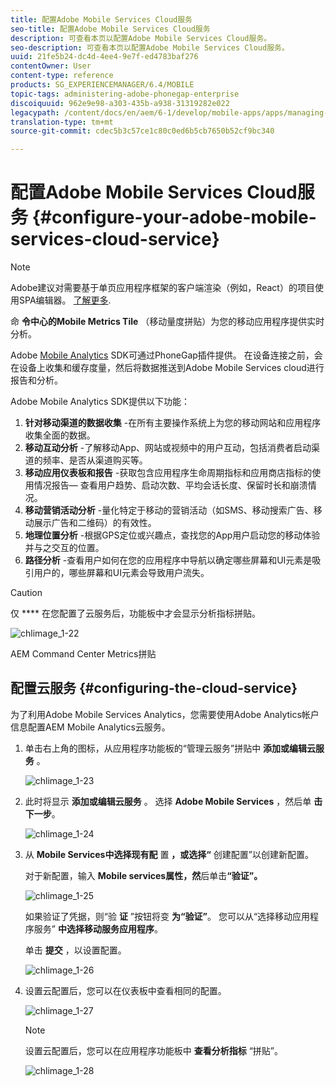```yaml
---
title: 配置Adobe Mobile Services Cloud服务
seo-title: 配置Adobe Mobile Services Cloud服务
description: 可查看本页以配置Adobe Mobile Services Cloud服务。
seo-description: 可查看本页以配置Adobe Mobile Services Cloud服务。
uuid: 21fe5b24-dc4d-4ee4-9e7f-ed4783baf276
contentOwner: User
content-type: reference
products: SG_EXPERIENCEMANAGER/6.4/MOBILE
topic-tags: administering-adobe-phonegap-enterprise
discoiquuid: 962e9e98-a303-435b-a938-31319282e022
legacypath: /content/docs/en/aem/6-1/develop/mobile-apps/apps/managing-aem-mobile-apps/configure-your-adobe-phonegap-build-cloud-service1
translation-type: tm+mt
source-git-commit: cdec5b3c57ce1c80c0ed6b5cb7650b52cf9bc340

---
```



# 配置Adobe Mobile Services Cloud服务 {#configure-your-adobe-mobile-services-cloud-service}

>[!NOTE]
>
>Adobe建议对需要基于单页应用程序框架的客户端渲染（例如，React）的项目使用SPA编辑器。 [了解更多](/help/sites-developing/spa-overview.md).

命 **令中心的Mobile Metrics Tile** （移动量度拼贴）为您的移动应用程序提供实时分析。

Adobe [Mobile Analytics](https://www.adobe.com/ca/solutions/digital-analytics/mobile-web-apps-analytics.html) SDK可通过PhoneGap插件提供。 在设备连接之前，会在设备上收集和缓存度量，然后将数据推送到Adobe Mobile Services cloud进行报告和分析。

Adobe Mobile Analytics SDK提供以下功能：

1. **针对移动渠道的数据收集** -在所有主要操作系统上为您的移动网站和应用程序收集全面的数据。
1. **移动互动分析** -了解移动App、网站或视频中的用户互动，包括消费者启动渠道的频率、是否从渠道购买等。
1. **移动应用仪表板和报告** -获取包含应用程序生命周期指标和应用商店指标的使用情况报告— 查看用户趋势、启动次数、平均会话长度、保留时长和崩溃情况。
1. **移动营销活动分析** -量化特定于移动的营销活动（如SMS、移动搜索广告、移动展示广告和二维码）的有效性。
1. **地理位置分析** -根据GPS定位或兴趣点，查找您的App用户启动您的移动体验并与之交互的位置。
1. **路径分析** -查看用户如何在您的应用程序中导航以确定哪些屏幕和UI元素是吸引用户的，哪些屏幕和UI元素会导致用户流失。

>[!CAUTION]
>
>仅 **** 在您配置了云服务后，功能板中才会显示分析指标拼贴。

![chlimage_1-22](assets/chlimage_1-22.png)

AEM Command Center Metrics拼贴

## 配置云服务 {#configuring-the-cloud-service}

为了利用Adobe Mobile Services Analytics，您需要使用Adobe Analytics帐户信息配置AEM Mobile Analytics云服务。

1. 单击右上角的图标，从应用程序功能板的“管理云服务”拼贴中 **添加或编辑云服务** 。

   ![chlimage_1-23](assets/chlimage_1-23.png)

1. 此时将显示 **添加或编辑云服务** 。 选择 **Adobe Mobile Services** ，然后单 **击下一步**。

   ![chlimage_1-24](assets/chlimage_1-24.png)

1. 从 **Mobile Services中选择现有配** 置 **，或选择“** 创建配置”以创建新配置。

   对于新配置，输入 **Mobile services属性，然**&#x200B;后单击&#x200B;**“验证”。**

   ![chlimage_1-25](assets/chlimage_1-25.png)

   如果验证了凭据，则“验 **证** ”按钮将变 **为“验证”**。 您可以从“选择移动应用程序服务” **中选择移动服务应用程序**。

   单击 **提交** ，以设置配置。

   ![chlimage_1-26](assets/chlimage_1-26.png)

1. 设置云配置后，您可以在仪表板中查看相同的配置。

   ![chlimage_1-27](assets/chlimage_1-27.png)

   >[!NOTE]
   >
   >设置云配置后，您可以在应用程序功能板中 **查看分析指标** “拼贴”。

   ![chlimage_1-28](assets/chlimage_1-28.png)

